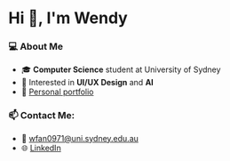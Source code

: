 # Hi 👋, I'm Wendy

### 💻 About Me
- 🎓 **Computer Science** student at University of Sydney
- 🎨 Interested in **UI/UX Design** and **AI**
- 🌟 [Personal portfolio](my-portfolio-kappa-six-82.vercel.app)

### 📫 Contact Me:
- 📧 [wfan0971@uni.sydney.edu.au](mailto:wfan0971@uni.sydney.edu.au)
- 🌐 [LinkedIn](https://linkedin.com/in/wenyu-fan)
